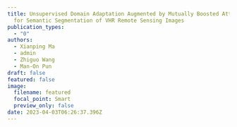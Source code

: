 ```yaml
---
title: Unsupervised Domain Adaptation Augmented by Mutually Boosted Attention
  for Semantic Segmentation of VHR Remote Sensing Images
publication_types:
  - "0"
authors:
  - Xianping Ma
  - admin
  - Zhiguo Wang
  - Man-On Pun
draft: false
featured: false
image:
  filename: featured
  focal_point: Smart
  preview_only: false
date: 2023-04-03T06:26:37.396Z
---
```

